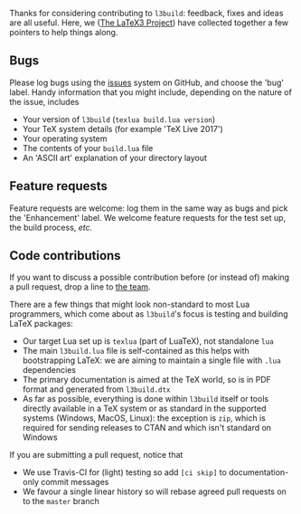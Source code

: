 Thanks for considering contributing to `l3build`: feedback, fixes and ideas are
all useful. Here, we ([The LaTeX3 Project](https://www.latex-project.org)) have
collected together a few pointers to help things along.

## Bugs

Please log bugs using the [issues](https://github.com/latex3/l3build/issues)
system on GitHub, and choose the 'bug' label. Handy information that you might
include, depending on the nature of the issue, includes

- Your version of `l3build` (`texlua build.lua version`)
- Your TeX system details (for example 'TeX Live 2017')
- Your operating system
- The contents of your `build.lua` file
- An 'ASCII art' explanation of your directory layout

## Feature requests

Feature requests are welcome: log them in the same way as bugs and pick
the 'Enhancement' label. We welcome feature requests for the test set up,
the build process, _etc._

## Code contributions

If you want to discuss a possible contribution before (or instead of)
making a pull request, drop a line to
[the team](mailto:latex-team@latex-project.org).

There are a few things that might look non-standard to most Lua programmers,
which come about as `l3build`'s focus is testing and building LaTeX packages:

- Our target Lua set up is `texlua` (part of LuaTeX), not standalone `lua`
- The main `l3build.lua` file is self-contained as this helps with
  bootstrapping LaTeX: we are aiming to maintain a single file with
  `.lua` dependencies
- The primary documentation is aimed at the TeX world, so is in PDF format
  and generated from `l3build.dtx`
- As far as possible, everything is done within `l3build` itself or tools
  directly available in a TeX system or as standard in the supported
  systems (Windows, MacOS, Linux): the exception is `zip`, which is
  required for sending releases to CTAN and which isn't standard on Windows

If you are submitting a pull request, notice that

- We use Travis-CI for (light) testing so add `[ci skip]` to documentation-only
  commit messages
- We favour a single linear history so will rebase agreed pull requests on to
  the `master` branch